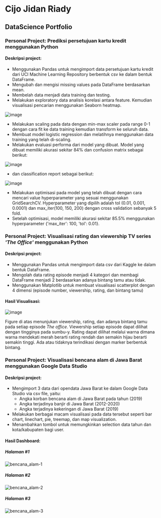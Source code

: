 # Cijo Jidan Riady
## DataScience Portfolio

### Personal Project: Prediksi persetujuan kartu kredit menggunakan Python
#### Deskripsi project:
+ Menggunakan Pandas untuk mengimport data persetujuan kartu kredit dari UCI Machine Learning Repository berbentuk csv ke dalam bentuk DataFrame.
+ Mengubah dan mengisi missing values pada DataFrame berdasarkan mean.
+ Membelah data menjadi data training dan testing. 
+ Melakukan exploratory data analisis korelasi antara feature. Kemudian visualisasi pencarian menggunakan Seaborn heatmap.

![image](https://user-images.githubusercontent.com/80349832/146022628-cbd9583d-34cf-478c-b040-d2fb13a7cc51.png)
+ Melakukan scaling pada data dengan min-max scaler pada range 0-1 dengan cara fit ke data training kemudian transform ke seluruh data.
+ Membuat model logistic regression dan melatihnya menggunakan data training yang telah di-scaling.
+ Melakukan evaluasi performa dari model yang dibuat. Model yang dibuat memiliki akurasi sekitar 84% dan confusion matrix sebagai berikut:

![image](https://user-images.githubusercontent.com/80349832/146025386-dae389e6-1882-43dd-ba96-bf0a87519bc5.png)
+ dan classification report sebagai berikut:

![image](https://user-images.githubusercontent.com/80349832/146033377-6d6cc52a-7107-4049-9c66-82ac9f946c08.png)
+ Melakukan optimisasi pada model yang telah dibuat dengan cara mencari value hyperparameter yang sesuai menggunakan GridSearchCV. Hyperparameter yang dipilih adalah tol (0.01, 0.001, 0.0001) dan max_iter(100, 150, 200) dengan cross validation sebanyak 5 fold.
+ Setelah optimisasi, model memiliki akurasi sekitar 85.5% menggunakan hyperparameter {'max_iter': 100, 'tol': 0.01}.

### Personal Project: Visualisasi rating dan viewership TV series *'The Office'* menggunakan Python
#### Deskripsi project:
+ Menggunakan Pandas untuk mengimport data csv dari Kaggle ke dalam bentuk DataFrame.
+ Mengolah data rating episode menjadi 4 kategori dan membagi DataFrame menjadi 2 berdasarkan adanya bintang tamu atau tidak.
+ Menggunakan Matplotlib untuk membuat visualisasi scatterplot dengan 4 dimensi (episode number, viewership, rating, dan bintang tamu)

#### Hasil Visualisasi:
![image](https://user-images.githubusercontent.com/80349832/138271826-49dfdc95-c309-4771-940f-93f2482ea0fe.png)

  Figure di atas menunjukan viewership, rating, dan adanya bintang tamu pada setiap episode *The office*. Viewership setiap episode dapat dilihat dengan tingginya pada sumbu-y. Rating dapat dilihat melalui warna dimana warna mendekati merah berarti rating rendah dan semakin hijau berarti semakin tinggi. Ada atau tidaknya terindikasi dengan marker berbentuk bintang.


### Personal Project: Visualisasi bencana alam di Jawa Barat menggunakan Google Data Studio
#### Deskripsi project:
+ Mengimport 3 data dari opendata Jawa Barat ke dalam Google Data Studio via csv file, yaitu:
  - Angka korban bencana alam di Jawa Barat pada tahun (2019)
  - Angka terjadinya banjir di Jawa Barat (2012-2020)
  - Angka terjadinya kekeringan di Jawa Barat (2019)
+ Melakukan berbagai macam visualisasi pada data tersebut seperti bar chart, linechart, pie, treemap, dan map visualization.
+ Menambahkan tombol untuk memungkinkan selection data tahun dan kota/kabupaten bagi user.

#### Hasil Dashboard:
##### Halaman #1
![bencana_alam-1](https://user-images.githubusercontent.com/80349832/138287827-f1c164b2-96cf-41f4-aec6-a3c7a058c2b6.jpg)

##### Halaman #2
![bencana_alam-2](https://user-images.githubusercontent.com/80349832/138287850-ec9cb166-351e-4431-9a58-b59cb8ca3f5d.jpg)

##### Halaman #3
![bencana_alam-3](https://user-images.githubusercontent.com/80349832/138287866-c45dc796-6927-40f3-9563-6f126c959cf2.jpg)
